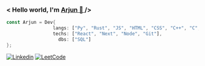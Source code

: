 <h3> < Hello world, I'm <a href="https://github.com/ArjunKrish7356" target="_blank"> Arjun 👋 </a> /> </h3>

```rs
const Arjun = Dev{
                 langs: ["Py", "Rust", "JS", "HTML", "CSS", "C++", "C", "TS"],
                 techs: ["React", "Next", "Node", "Git"],
                   dbs: ["SQL"]
};
```


[![Linkedin](https://img.shields.io/badge/Linkedin-0077B5?style=for-the-badge&logo=linkedin&logoColor=white)](www.linkedin.com/in/m-arjun-krishna-5b924b256)
[![LeetCode](https://img.shields.io/badge/Leetcode-000000?style=for-the-badge&logo=leetcode&logoColor=yellow)](https://leetcode.com/u/Arjun7356/)
